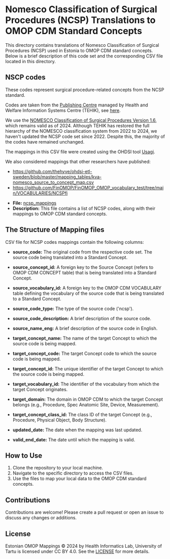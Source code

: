 # Nomesco Classification of Surgical Procedures (NCSP) Translations to OMOP CDM Standard Concepts

This directory contains translations of Nomesco Classification of Surgical Procedures (NCSP) used in Estonia to OMOP CDM standard concepts.  
Below is a brief description of this code set and the corresponding CSV file located in this directory.

## NSCP codes
These codes represent surgical procedure-related concepts from the NCSP standard.

Codes are taken from the [Publishing Centre](https://pub.e-tervis.ee/classifications) managed by Health and Welfare Information Systems Centre (TEHIK), see [here](https://pub.e-tervis.ee/classifications/NCSP).

We use the [NOMESCO Classification of Surgical Procedures Version 1.6](http://pub.e-tervis.ee/classifications/NCSP/7/NCSP.pdf), which remains valid as of 2024. 
Although TEHIK has restored the full hierarchy of the NOMESCO classification system from 2022 to 2024, 
we haven't updated the NCSP code set since 2022. Despite this, the majority of the codes have remained unchanged.


The mappings in this CSV file were created using the OHDSI tool [Usagi](https://ohdsi.github.io/Usagi/). 

We also considered mappings that other researchers have published:
* https://github.com/thehyve/ohdsi-etl-sweden/blob/master/mapping_tables/kva-nomesco_source_to_concept_map.csv
* https://github.com/FinOMOP/FinOMOP_OMOP_vocabulary_test/tree/main/VOCABULARIES/NCSPfi 

- **File:** [ncsp_mappings](ncsp_mappings.csv)
- **Description:** This file contains a list of NCSP codes, along with their mappings to OMOP CDM standard concepts. 


## The Structure of Mapping files
CSV file for NCSP codes mappings contain the following columns:

- **source_code:** The original code from the respective code set. The source code being translated into a Standard Concept. 
- **source_concept_id:** A foreign key to the Source Concept (refers to OMOP CDM CONCEPT table) that is being translated into a Standard Concept. 
- **source_vocabulary_id:** A foreign key to the OMOP CDM VOCABULARY table defining the vocabulary of the source code that is being translated to a Standard Concept. 
- **source_code_type:** The type of the source code ('ncsp').
- **source_code_description:** A brief description of the source code.
- **source_name_eng:** A brief description of the source code in English.


- **target_concept_name:** The name of the target Concept to which the source code is being mapped. 
- **target_concept_code:** The target Concept code to which the source code is being mapped. 
- **target_concept_id:** The unique identifier of the target Concept to which the source code is being mapped. 
- **target_vocabulary_id:** The identifier of the vocabulary from which the target Concept originates.
- **target_domain:** The domain in OMOP CDM to which the target Concept belongs (e.g., Procedure, Spec Anatomic Site, Device, Measurement).
- **target_concept_class_id:** The class ID of the target Concept (e.g., Procedure, Physical Object, Body Structure).


- **updated_date:** The date when the mapping was last updated.
- **valid_end_date:** The date until which the mapping is valid.


## How to Use
1. Clone the repository to your local machine.
2. Navigate to the specific directory to access the CSV files.
3. Use the files to map your local data to the OMOP CDM standard concepts.

## Contributions
Contributions are welcome! Please create a pull request or open an issue to discuss any changes or additions.

## License
Estonian OMOP Mappings © 2024 by Health Informatics Lab, University of Tartu is licensed under CC BY 4.0. See the [LICENSE](../LICENSE.txt) for more details.




